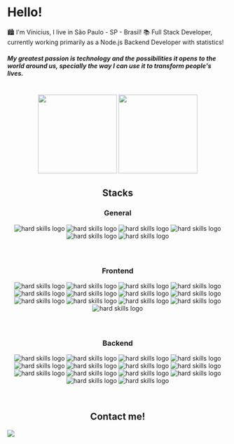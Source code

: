 <div>
    <h1> Hello! </h1>
</div>

🏙 I'm Vinicius, I live in São Paulo - SP - Brasil!
📚 Full Stack Developer, currently working primarily as a Node.js Backend Developer with statistics!

<h5>
   My greatest passion is technology and the possibilities it opens to the world around us, specially the way I can
   use it to transform people's lives.
</h5>
&nbsp;

<div align="center">
   <img height="180em"
        src="https://github-readme-stats.vercel.app/api?username=VinofSteel&count_private=true&show_icons=true&theme=codeSTACKr" />
   <img height="180em"
       src="https://github-readme-stats.vercel.app/api/top-langs/?username=VinofSteel&layout=compact&theme=codeSTACKr&langs_count=7" />
</div>

<h2 style="text-align:center">Stacks</h2>

<h3 style="text-align:center">General</h2>
    <div align="center"
            style="text-align:center;margin-bottom:40px;padding-bottom:20px;border-bottom: 1px solid #FFF8">
            <img src="https://img.shields.io/badge/Git-101010?style=for-the-badge&logo=git&logoColor=F05032"
                alt='hard skills logo' />
            <img src="https://img.shields.io/badge/JavaScript-101010?style=for-the-badge&logo=javascript&logoColor=F7DF1E"
                alt='hard skills logo' />
            <img src="https://img.shields.io/badge/TypeScript-101010?style=for-the-badge&logo=typescript&logoColor=3178C6"
                alt='hard skills logo' />
            <img src="https://img.shields.io/badge/Python-101010?style=for-the-badge&logo=python&logoColor=ffdd54"
                alt='hard skills logo' />
            <img src="https://img.shields.io/badge/Go-101010?style=for-the-badge&logo=go&logoColor=2300ADD8"
                alt='hard skills logo' />
            <img src="https://img.shields.io/badge/PHP-101010?style=for-the-badge&logo=php&logoColor=777BB4"
                alt='hard skills logo' />
        </div>

<h3 style="text-align:center">Frontend</h2>
            <div align="center"
                style="text-align:center;margin-bottom:40px;padding-bottom:20px;border-bottom: 1px solid #FFF8">
                <img src="https://img.shields.io/badge/HTML5-101010?style=for-the-badge&logo=html5&logoColor=E34F26"
                    alt='hard skills logo' />
                <img src="https://img.shields.io/badge/CSS3-101010?style=for-the-badge&logo=css3&logoColor=1572B6"
                    alt='hard skills logo' />
                <img src="https://img.shields.io/badge/React.js-101010?style=for-the-badge&logo=react&logoColor=61DAFB"
                    alt='hard skills logo' />
                <img src="https://img.shields.io/badge/React%20Router-101010?style=for-the-badge&logo=react-router&logoColor=CA4245"
                    alt='hard skills logo' />
                <img src="https://img.shields.io/badge/Hook%20Form-101010?style=for-the-badge&logo=react-hook-form&logoColor=EC5990"
                    alt='hard skills logo' />
                <img src="https://img.shields.io/badge/Vue.js-101010?style=for-the-badge&logo=vuedotjs&logoColor=4FC08D"
                    alt='hard skills logo' />
                <img src="https://img.shields.io/badge/Vite-101010?style=for-the-badge&logo=vite&logoColor=646CFF"
                    alt='hard skills logo' />
                <img src="https://img.shields.io/badge/Axios-101010?style=for-the-badge&logo=axios&logoColor=5A29E4"
                    alt='hard skills logo' />
                <img src="https://img.shields.io/badge/Zod-101010?style=for-the-badge&logo=zod&logoColor=3E67B1"
                    alt='hard skills logo' />
                <img src="https://img.shields.io/badge/styled%20components-101010?style=for-the-badge&logo=styled-components&logoColor=DB7093"
                    alt='hard skills logo' />
                <img src="https://img.shields.io/badge/CSS%20Modules-101010?style=for-the-badge&logo=css-modules&logoColor=white"
                    alt='hard skills logo' />
                <img src="https://img.shields.io/badge/TailwindCss-101010?style=for-the-badge&logo=tailwind-css&logoColor=white"
                    alt='hard skills logo' />
                <img src="https://img.shields.io/badge/Bootstrap-101010?style=for-the-badge&logo=bootstrap&logoColor=7952B3"
                    alt='hard skills logo' />
            </div>

  <h3 style="text-align:center">Backend</h2>
                <div align="center"
                    style="text-align:center;margin-bottom:40px;padding-bottom:20px;border-bottom: 1px solid #FFF8">
                    <img src="https://img.shields.io/badge/Node.js-101010?style=for-the-badge&logo=node.js&logoColor=white"
                        alt='hard skills logo' />
                    <img src="https://img.shields.io/badge/Express.js-101010?style=for-the-badge&logo=express&logoColor=2361DAFB"
                        alt='hard skills logo' />
                    <img src="https://img.shields.io/badge/Next.js-101010?style=for-the-badge&logo=nextdotjs&logoColor=2361DAFB"
                        alt='hard skills logo' />
                    <img src="https://img.shields.io/badge/Laravel-101010?style=for-the-badge&logo=laravel&logoColor=FF2D20"
                        alt='hard skills logo' />
                    <img src="https://img.shields.io/badge/Django-101010?style=for-the-badge&logo=django&logoColor=092E20"
                        alt='hard skills logo' />
                    <img src="https://img.shields.io/badge/Flask-101010?style=for-the-badge&logo=flask&logoColor=2361DAFB"
                        alt='hard skills logo' />
                    <img src="https://img.shields.io/badge/Gin-101010?style=for-the-badge&logo=gin&logoColor=008ECF"
                        alt='hard skills logo' />
                    <img src="https://img.shields.io/badge/PostgreSQL-101010?style=for-the-badge&logo=postgresql&logoColor=4169E1"
                        alt='hard skills logo' />
                    <img src="https://img.shields.io/badge/MySQL-101010?style=for-the-badge&logo=mysql&logoColor=4479A1"
                        alt='hard skills logo' />
                    <img src="https://img.shields.io/badge/MongoDB-101010?style=for-the-badge&logo=mongodb&logoColor=47A248"
                        alt='hard skills logo' />
                    <img src="https://img.shields.io/badge/Redis-101010?style=for-the-badge&logo=redis&logoColor=DC382D"
                        alt='hard skills logo' />
                    <img src="https://img.shields.io/badge/Docker-101010?style=for-the-badge&logo=docker&logoColor=2496ED"
                        alt='hard skills logo' />
                    <img src="https://img.shields.io/badge/Jest-101010?style=for-the-badge&logo=jest&logoColor=C21325"
                        alt='hard skills logo' />
                    <img src="https://img.shields.io/badge/Vitest-101010?style=for-the-badge&logo=vitest&logoColor=6E9F18"
                        alt='hard skills logo' />
                </div>

  <h2 style="text-align:center">Contact me!
            </h3>

  <div>
                <a href="https://www.linkedin.com/in/vinicius-fa-nascimento/" target="_blank"><img loading="lazy"
                        src="https://img.shields.io/badge/-LinkedIn-%230077B5?style=for-the-badge&logo=linkedin&logoColor=white"
                        target="_blank"></a>
            </div>
